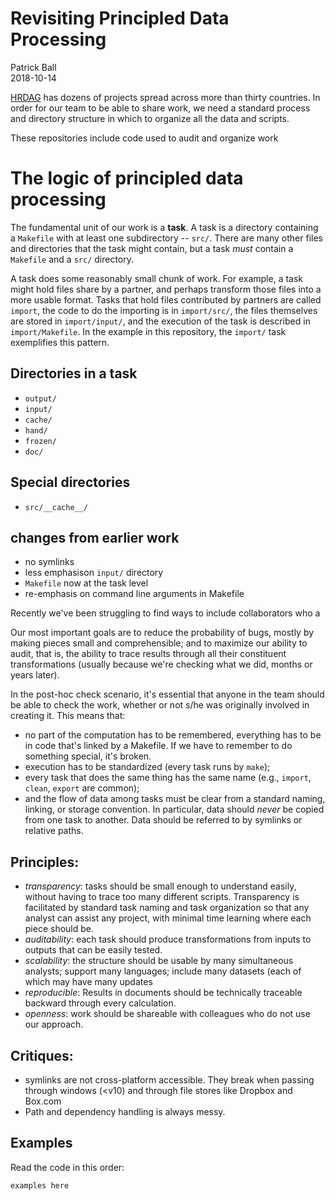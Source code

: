 # Revisiting Principled Data Processing

Patrick Ball<br/>
2018-10-14

[HRDAG](https://hrdag.org) has dozens of projects spread across more than thirty countries. In order for our team to be able to share work, we need a standard process and directory structure in which to organize all the data and scripts.

These repositories include code used to audit and organize work

# The logic of principled data processing

The fundamental unit of our work is a **task**. A task is a directory containing a `Makefile` with at least one subdirectory -- `src/`. There are many other files and directories that the task might contain, but a task _must_ contain a `Makefile` and a `src/` directory.

A task does some reasonably small chunk of work. For example, a task might hold files share by a partner, and perhaps transform those files into a more usable format. Tasks that hold files contributed by partners are called `import`, the code to do the importing is in `import/src/`, the files themselves are stored in `import/input/`, and the execution of the task is described in `import/Makefile`. In the example in this repository, the `import/` task exemplifies this pattern.




## Directories in a task

* `output/`
* `input/`
* `cache/`
* `hand/`
* `frozen/`
* `doc/`

## Special directories
* `src/__cache__/`


## changes from earlier work

* no symlinks
* less emphasison `input/` directory
* `Makefile` now at the task level
* re-emphasis on command line arguments in Makefile



Recently we've been struggling to find ways to include collaborators who a

Our most important goals are to reduce the probability of bugs, mostly by making pieces small and comprehensible; and to maximize our ability to audit, that is, the ability to trace results through all their constituent transformations (usually because we're checking what we did, months or years later).

In the post-hoc check scenario, it's essential that anyone in the team should be able to check the work, whether or not s/he was originally involved in creating it. This means that:

* no part of the computation has to be remembered, everything has to be in code that's linked by a Makefile. If we have to remember to do something special, it's broken.
* execution has to be standardized (every task runs by `make`);
* every task that does the same thing has the same name (e.g., `import`, `clean`, `export` are common);
* and the flow of data among tasks must be clear from a standard naming, linking, or storage convention. In particular, data should _never_ be copied from one task to another. Data should be referred to by symlinks or relative paths.


## Principles:
* _transparency_: tasks should be small enough to understand easily, without having to trace too many different scripts. Transparency is facilitated by standard task naming and task organization so that any analyst can assist any project, with minimal time learning where each piece should be.
* _auditability_: each task should produce transformations from inputs to outputs that can be easily tested.
* _scalability_: the structure should be usable by many simultaneous analysts; support many languages; include many datasets (each of which may have many updates
* _reproducible_: Results in documents should be technically traceable backward through every calculation.
* _openness_: work should be shareable with colleagues who do not use our approach.



## Critiques:
* symlinks are not cross-platform accessible. They break when passing through windows (<v10) and through file stores like Dropbox and Box.com
* Path and dependency handling is always messy.


## Examples

Read the code in this order:
```
examples here
```
<!--done-->
